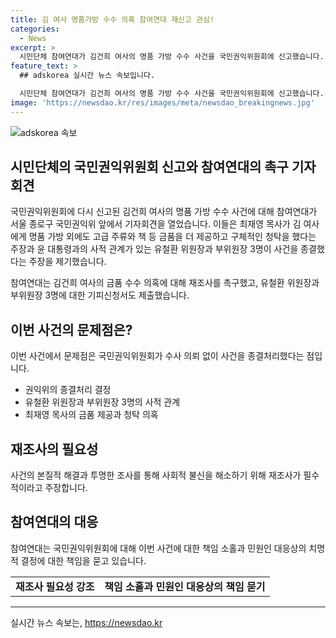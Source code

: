 ```yaml
---
title: 김 여사 명품가방 수수 의혹 참여연대 재신고 관심!
categories:
  - News
excerpt: >
  시민단체 참여연대가 김건희 여사의 명품 가방 수수 사건을 국민권익위원회에 신고했습니다. 이에 대한 재조사를 촉구하며, 최재영 목사가 김 여사에게 고급 주류와 책 등의 금품을 제공하고 구체적인 청탁을 한 사실이 드러났다고 주장했습니다. 또한, 윤 대통령과의 사적 관계가 있는 유철환 위원장과 부위원장 3명에 대한 기피신청서도 제출했고, 권익위의 종결처리에 대한 불만을 피력했습니다.
feature_text: >
  ## adskorea 실시간 뉴스 속보입니다.

  시민단체 참여연대가 김건희 여사의 명품 가방 수수 사건을 국민권익위원회에 신고했습니다. 이에 대한 재조사를 촉구하며, 최재영 목사가 김 여사에게 고급 주류와 책 등의 금품을 제공하고 구체적인 청탁을 한 사실이 드러났다고 주장했습니다. 또한, 윤 대통령과의 사적 관계가 있는 유철환 위원장과 부위원장 3명에 대한 기피신청서도 제출했고, 권익위의 종결처리에 대한 불만을 피력했습니다.
image: 'https://newsdao.kr/res/images/meta/newsdao_breakingnews.jpg'
---
```


<p><img src="https://newsdao.kr/res/images/meta/newsdao_breakingnews.jpg" alt="adskorea 속보" /></p>

<h2 data-ke-size="size26">시민단체의 국민권익위원회 신고와 참여연대의 촉구 기자회견</h2>

<p>국민권익위원회에 다시 신고된 김건희 여사의 명품 가방 수수 사건에 대해 참여연대가 서울 종로구 국민권익위 앞에서 기자회견을 열었습니다. 이들은 최재영 목사가 김 여사에게 명품 가방 외에도 고급 주류와 책 등 금품을 더 제공하고 구체적인 청탁을 했다는 주장과 윤 대통령과의 사적 관계가 있는 유철환 위원장과 부위원장 3명이 사건을 종결했다는 주장을 제기했습니다.</p>

<p data-ke-size="size16">참여연대는 김건희 여사의 금품 수수 의혹에 대해 재조사를 촉구했고, 유철환 위원장과 부위원장 3명에 대한 기피신청서도 제출했습니다.</p>

<h2 data-ke-size="size26">이번 사건의 문제점은?</h2>

<p>이번 사건에서 문제점은 국민권익위원회가 수사 의뢰 없이 사건을 종결처리했다는 점입니다.</p>

<ul>
  <li>권익위의 종결처리 결정</li>
  <li>유철환 위원장과 부위원장 3명의 사적 관계</li>
  <li>최재영 목사의 금품 제공과 청탁 의혹</li>
</ul>

<h2 data-ke-size="size26">재조사의 필요성</h2>

<p data-ke-size="size16">사건의 본질적 해결과 투명한 조사를 통해 사회적 불신을 해소하기 위해 재조사가 필수적이라고 주장합니다.</p>

<h2 data-ke-size="size26">참여연대의 대응</h2>

<p data-ke-size="size16">참여연대는 국민권익위원회에 대해 이번 사건에 대한 책임 소홀과 민원인 대응상의 치명적 결정에 대한 책임을 묻고 있습니다.</p>

<table>
  <tr>
    <td style="text-align: center; height: 17px;"><b>재조사 필요성 강조</b></td>
    <td style="text-align: center; height: 17px;"><b>책임 소홀과 민원인 대응상의 책임 묻기</b></td>
  </tr>
</table>

<hr>
실시간 뉴스 속보는, <a href="https://newsdao.kr" rel="dofollow">https://newsdao.kr</a>



